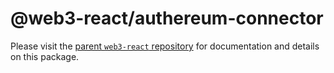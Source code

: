 # @web3-react/authereum-connector

Please visit the [parent `web3-react` repository](https://github.com/starcoinorg/starswap-web3) for documentation and details on this package.
